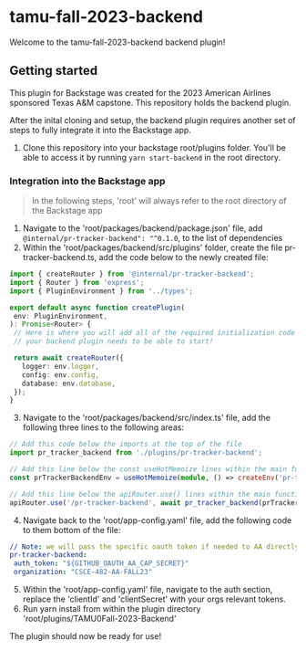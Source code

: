 # tamu-fall-2023-backend

Welcome to the tamu-fall-2023-backend backend plugin!

## Getting started

This plugin for Backstage was created for the 2023 American Airlines sponsored Texas A&M capstone. This repository holds the backend plugin.

After the inital cloning and setup, the backend plugin requires another set of steps to fully integrate it into the Backstage app.

1. Clone this repository into your backstage root/plugins folder. You'll be able to access it by running `yarn start-backend` in the root directory.


### Integration into the Backstage app

> In the following steps, 'root' will always refer to the root directory of the Backstage app

1. Navigate to the 'root/packages/backend/package.json' file, add `@internal/pr-tracker-backend": "^0.1.0`, to the list of dependencies
2. Within the 'root/packages/backend/src/plugins' folder, create the file pr-tracker-backend.ts, add the code below to the newly created file:
 ```typescript
import { createRouter } from '@internal/pr-tracker-backend';
import { Router } from 'express';
import { PluginEnvironment } from '../types';

export default async function createPlugin(
  env: PluginEnvironment,
): Promise<Router> {
  // Here is where you will add all of the required initialization code that
  // your backend plugin needs to be able to start!

  return await createRouter({
    logger: env.logger,
    config: env.config, 
    database: env.database,
  });
}
 ```
3. Navigate to the 'root/packages/backend/src/index.ts' file, add the following three lines to the following areas:
 ``` typescript
 // Add this code below the imports at the top of the file
 import pr_tracker_backend from './plugins/pr-tracker-backend';

 ```
 ``` typescript
 // Add this line below the const useHotMemoize lines within the main function
 const prTrackerBackendEnv = useHotMemoize(module, () => createEnv('pr-tracker-backend'));
 ```
 ``` typescript
 // Add this line below the apiRouter.use() lines within the main function
 apiRouter.use('/pr-tracker-backend', await pr_tracker_backend(prTrackerBackendEnv));
 ```
4. Navigate back to the 'root/app-config.yaml' file, add the following code to them bottom of the file:
 ```yaml
 // Note: we will pass the specific oauth token if needed to AA directly
 pr-tracker-backend:
  auth_token: "${GITHUB_OAUTH_AA_CAP_SECRET}"
  organization: "CSCE-482-AA-FALL23"
 ```
5. Within the 'root/app-config.yaml' file, navigate to the auth section, replace the 'clientId' and 'clientSecret' with your orgs relevant tokens.
6. Run yarn install from within the plugin directory 'root/plugins/TAMU0Fall-2023-Backend'

  The plugin should now be ready for use!